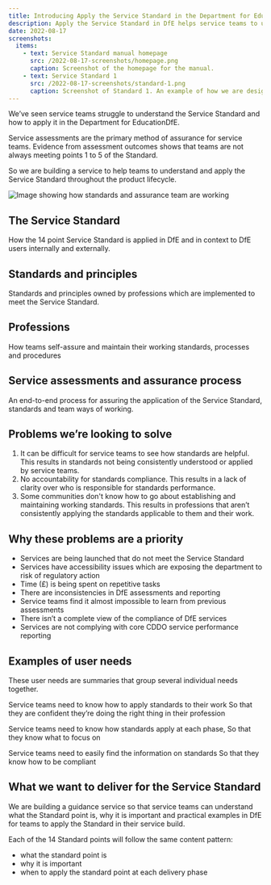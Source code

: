 ```yaml
---
title: Introducing Apply the Service Standard in the Department for Education
description: Apply the Service Standard in DfE helps service teams to understand and apply the 14 point Service Standard in the context of DfE.
date: 2022-08-17
screenshots:
  items:
    - text: Service Standard manual homepage
      src: /2022-08-17-screenshots/homepage.png
      caption: Screenshot of the homepage for the manual.
    - text: Service Standard 1
      src: /2022-08-17-screenshots/standard-1.png
      caption: Screenshot of Standard 1. An example of how we are designing content.
---
```


We’ve seen service teams struggle to understand the Service Standard and how to apply it in the Department for EducationDfE.

Service assessments are the primary method of assurance for service teams. Evidence from assessment outcomes shows that teams are not always meeting points 1 to 5 of the Standard. 

So we are building a service to help teams to understand and apply the Service Standard throughout the product lifecycle.


![Image showing how standards and assurance team are working](/2022-08-17-screenshots/overview.png)

## The Service Standard

How the 14 point Service Standard is applied in DfE and in context to DfE users internally and externally.


## Standards and principles

Standards and principles owned by professions which are implemented to meet the Service Standard.

## Professions

How teams self-assure and maintain their working standards, processes and procedures

## Service assessments and assurance process

An end-to-end process for assuring the application of the Service Standard, standards and team ways of working.

## Problems we’re looking to solve

1. It can be difficult for service teams to see how standards are helpful.
   This results in standards not being consistently understood or applied by service teams.
2. No accountability for standards compliance.
   This results in a lack of clarity over who is responsible for standards performance.
3. Some communities don't know how to go about establishing and maintaining working standards. 
   This results in professions that aren’t consistently applying the standards applicable to them and their work.

## Why these problems are a priority

- Services are being launched that do not meet the Service Standard
- Services have accessibility issues which are exposing the department to risk of regulatory action
- Time (£) is being spent on repetitive tasks 
- There are inconsistencies in DfE assessments and reporting
- Service teams find it almost impossible to learn from previous assessments
- There isn’t a complete view of the compliance of DfE services
- Services are not complying with core CDDO service performance reporting 

## Examples of user needs 

These user needs are summaries that group several individual needs together.

Service teams need to know how to apply standards to their work
So that they are confident they’re doing the right thing in their profession

Service teams need to know how standards apply at each phase,
So that they know what to focus on

Service teams need to easily find the information on standards
So that they know how to be compliant

## What we want to deliver for the Service Standard

We are building a guidance service so that service teams can understand what the Standard point is, why it is important and practical examples in DfE for teams to apply the Standard in their service build.

Each of the 14 Standard points will follow the same content pattern:

- what the standard point is
- why it is important
- when to apply the standard point at each delivery phase
